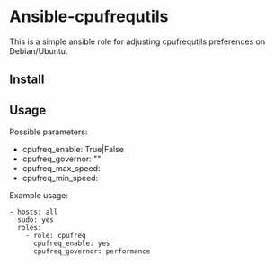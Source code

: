 Ansible-cpufrequtils
====================

This is a simple ansible role for adjusting cpufrequtils preferences on Debian/Ubuntu.

Install
-------

Usage
-----

Possible parameters:
- cpufreq_enable: True|False
- cpufreq_governor: "<name of governor>"
- cpufreq_max_speed: <n>
- cpufreq_min_speed: <n>

Example usage:

    - hosts: all
      sudo: yes
      roles:
        - role: cpufreq
          cpufreq_enable: yes
          cpufreq_governor: performance
